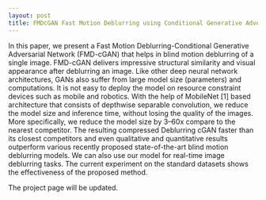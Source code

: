 ```yaml
---
layout: post
title: FMDcGAN Fast Motion Deblurring using Conditional Generative Adversarial Networks
---
```


In this paper, we present a Fast Motion Deblurring-Conditional Generative Adversarial Network (FMD-cGAN) that helps in blind motion deblurring of a single image. FMD-cGAN delivers impressive structural similarity and visual appearance after deblurring an image. Like other deep neural network architectures, GANs also suffer from large model size (parameters) and computations. It is not easy to deploy the model on resource constraint devices such as mobile and robotics. With the help of MobileNet [1] based architecture that consists of depthwise separable convolution, we reduce the model size and inference time, without losing the quality of the images. More specifically, we reduce the model size by 3–60x compare to the nearest competitor. The resulting compressed Deblurring cGAN faster than its closest competitors and even qualitative and quantitative results outperform various recently proposed state-of-the-art blind motion deblurring models. We can also use our model for real-time image deblurring tasks. The current experiment on the standard datasets shows the effectiveness of the proposed method.

The project page will be updated.
